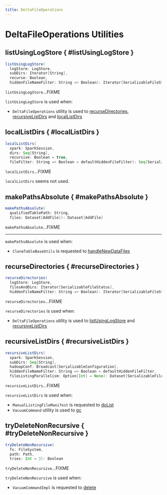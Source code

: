 ```yaml
---
title: DeltaFileOperations
---
```


# DeltaFileOperations Utilities

## listUsingLogStore { #listUsingLogStore }

```scala
listUsingLogStore(
  logStore: LogStore,
  subDirs: Iterator[String],
  recurse: Boolean,
  hiddenFileNameFilter: String => Boolean): Iterator[SerializableFileStatus]
```

`listUsingLogStore`...FIXME

`listUsingLogStore` is used when:

* `DeltaFileOperations` utility is used to [recurseDirectories](#recurseDirectories), [recursiveListDirs](#recursiveListDirs) and [localListDirs](#localListDirs)

## localListDirs { #localListDirs }

```scala
localListDirs(
  spark: SparkSession,
  dirs: Seq[String],
  recursive: Boolean = true,
  fileFilter: String => Boolean = defaultHiddenFileFilter): Seq[SerializableFileStatus]
```

`localListDirs`...FIXME

`localListDirs` seems not used.

## makePathsAbsolute { #makePathsAbsolute }

```scala
makePathsAbsolute(
  qualifiedTablePath: String,
  files: Dataset[AddFile]): Dataset[AddFile]
```

`makePathsAbsolute`...FIXME

---

`makePathsAbsolute` is used when:

* `CloneTableBaseUtils` is requested to [handleNewDataFiles](commands/clone/CloneTableBaseUtils.md#handleNewDataFiles)

## recurseDirectories { #recurseDirectories }

```scala
recurseDirectories(
  logStore: LogStore,
  filesAndDirs: Iterator[SerializableFileStatus],
  hiddenFileNameFilter: String => Boolean): Iterator[SerializableFileStatus]
```

`recurseDirectories`...FIXME

`recurseDirectories` is used when:

* `DeltaFileOperations` utility is used to [listUsingLogStore](#listUsingLogStore) and [recursiveListDirs](#recursiveListDirs)

## recursiveListDirs { #recursiveListDirs }

```scala
recursiveListDirs(
  spark: SparkSession,
  subDirs: Seq[String],
  hadoopConf: Broadcast[SerializableConfiguration],
  hiddenFileNameFilter: String => Boolean = defaultHiddenFileFilter,
  fileListingParallelism: Option[Int] = None): Dataset[SerializableFileStatus]
```

`recursiveListDirs`...FIXME

`recursiveListDirs` is used when:

* `ManualListingFileManifest` is requested to [doList](commands/convert/ManualListingFileManifest.md#doList)
* `VacuumCommand` utility is used to [gc](commands/vacuum/VacuumCommand.md#gc)

## tryDeleteNonRecursive { #tryDeleteNonRecursive }

```scala
tryDeleteNonRecursive(
  fs: FileSystem,
  path: Path,
  tries: Int = 3): Boolean
```

`tryDeleteNonRecursive`...FIXME

`tryDeleteNonRecursive` is used when:

* `VacuumCommandImpl` is requested to [delete](commands/vacuum/VacuumCommandImpl.md#delete)

